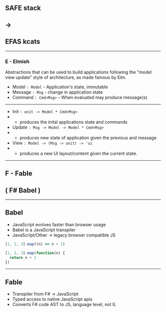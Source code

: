 
## SAFE stack 
## ->
## EFAS kcats

---

### E - Elmish

Abstractions that can be used to build applications following the “model view update” style of architecture, as made famous by Elm.

- Model `: Model` - Application's state, immutable
- Message `: Msg` - change in application state
- Command `: Cmd<Msg>` - When evaluated may produce message(s)

---

- Init `: unit -> Model * Cmd<Msg>`
- - produces the inital applications state and commands
- Update `: Msg -> Model -> Model * Cmd<Msg>`
- - produces new state of application given the previous and message
- View `: Model -> (Msg -> unit) -> 'ui `
- - produces a new UI layout/content given the current state.

---

## F - Fable

## ( F# Babel )

---

## Babel

- JavaScript evolves faster than browser usage
- Babel is a JavaScript transpiler
- JavaScript/Other -> legacy browser compatible JS

```javascript
[1, 2, 3].map((n) => n + 1)
```

```javascript
[1, 2, 3].map(function(n) {
  return n + 1
})
```

---

## Fable

- Transpiler from F# -> JavaScript
- Typed access to native JavaScript apis
- Converts F# code AST to JS, language level, not IL
